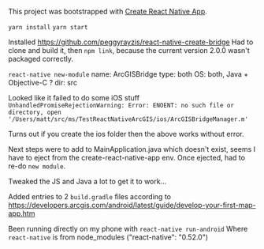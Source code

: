 


This project was bootstrapped with [Create React Native App](https://github.com/react-community/create-react-native-app).

`yarn install`
`yarn start`


Installed https://github.com/peggyrayzis/react-native-create-bridge
Had to clone and build it, then `npm link`, because the current version 2.0.0 wasn't packaged correctly.

`react-native new-module`
name: ArcGISBridge
type: both
OS: both, Java + Objective-C ?
dir: src

Looked like it failed to do some iOS stuff
`UnhandledPromiseRejectionWarning: Error: ENOENT: no such file or directory, open '/Users/matt/src/ms/TestReactNativeArcGIS/ios/ArcGISBridgeManager.m'`

Turns out if you create the ios folder then the above works without error.

Next steps were to add to MainApplication.java which doesn't exist, seems I have to eject from the create-react-native-app env.
Once ejected, had to re-do `new module`.

Tweaked the JS and Java a lot to get it to work...

Added entries to 2 `build.gradle` files according to https://developers.arcgis.com/android/latest/guide/develop-your-first-map-app.htm

Been running directly on my phone with `react-native run-android`
Where `react-native` is from node_modules ("react-native": "0.52.0")
